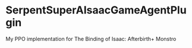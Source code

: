 # SerpentSuperAIsaacGameAgentPlugin
My PPO implementation for The Binding of Isaac: Afterbirth+ Monstro